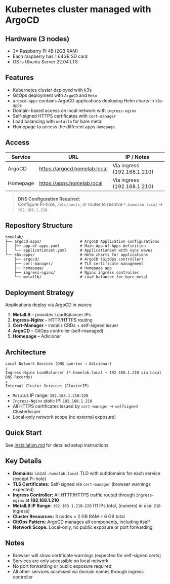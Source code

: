 # Kubernetes cluster managed with ArgoCD

## Hardware (3 nodes)
- 3× Raspberry Pi 4B (2GB RAM)
- Each raspberry has 1 64GB SD card
- OS is Ubuntu Server 22.04 LTS

## Features
- Kubernetes cluster deployed with k3s
- GitOps deployment with `ArgoCD` and `Helm`
- `argocd-apps` contains ArgoCD applications deploying Helm charts in `k8s-apps`
- Domain-based access on local network with `ingress-nginx`
- Self-signed HTTPS certificates with `cert-manager`
- Load balancing with `metallb` for bare metal
- Homepage to access the different apps `Homepage`

## Access

| Service | URL | IP / Notes |
|----------|-----|------------|
| ArgoCD | https://argocd.homelab.local | Via ingress (192.168.1.210) |
| Homepage | https://apps.homelab.local | Via ingress (192.168.1.210) |

> **DNS Configuration Required:**  
> Configure Pi-hole, `/etc/hosts`, or router to resolve `*.homelab.local` → `192.168.1.210`.

## Repository Structure

```
homelab/
├── argocd-apps/                 # ArgoCD Application configurations
│   ├── app-of-apps.yaml         # Main App-of-Apps definition
│   └── applicationset.yaml      # ApplicationSet with sync waves
└── k8s-apps/                    # Helm charts for applications
    ├── argocd/                  # ArgoCD (GitOps controller)
    ├── cert-manager/            # TLS certificate management
    ├── homepage/                # Homepage app
    ├── ingress-nginx/           # Nginx ingress controller
    └── metallb/                 # Load balancer for bare metal
```

## Deployment Strategy

Applications deploy via ArgoCD in waves:
1. **MetalLB** – provides LoadBalancer IPs  
2. **Ingress-Nginx** – HTTP/HTTPS routing  
3. **Cert-Manager** – installs CRDs + self-signed issuer  
4. **ArgoCD** – GitOps controller (self-managed)  
5. **Homepage** – Adicionar

## Architecture

```
Local Network Devices (DNS queries → Adicionar)
↓
Ingress-Nginx LoadBalancer (*.homelab.local → 192.168.1.210 via Local DNS Records)
↓
Internal Cluster Services (ClusterIP)
```

- `MetalLB` IP range: `192.168.1.210–220`
- `Ingress-Nginx` static IP: `192.168.1.210`
- All HTTPS certificates issued by `cert-manager` → `selfsigned` ClusterIssuer
- Local-only network scope (no external exposure)

## Quick Start

See [installation.md](installation.md) for detailed setup instructions.

## Key Details

* **Domains:** Local `.homelab.local` TLD with subdomains for each service (except Pi-hole)
* **TLS Certificates:** Self-signed via `cert-manager` (browser warnings expected)
* **Ingress Controller:** All HTTP/HTTPS traffic routed through `ingress-nginx` at **192.168.1.210**
* **MetalLB IP Range:** `192.168.1.210–220` (11 IPs total, (numero) in use: `210` ingress)
* **Cluster Resources:** 3 nodes × 2 GB RAM = 6 GB total
* **GitOps Pattern:** ArgoCD manages all components, including itself
* **Network Scope:** Local-only, no public exposure or port forwarding

## Notes

- Browser will show certificate warnings (expected for self-signed certs)
- Services are only accessible on local network
- No port forwarding or public exposure required
- All other services accessed via domain names through ingress controller